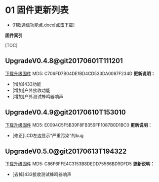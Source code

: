 # 01 固件更新列表

* [01款通信功能点.docx[点击下载]](01款通信功能点.docx)

**固件索引**

[TOC]

## UpgradeV0.4.8@git20170601T111201
 [下载升级固件](UpgradeV0.4.8@git20170601T111201.bin)
 MD5: C706FD7B04DE1BD4CD533DA0097F234D
**更新说明：**
* [增加]433功能
* [增加]户外接收功能
* [增加]户外测试蜂鸣器响声

## UpgradeV0.4.9@git20170610T153010
 [下载升级固件](UpgradeV0.4.9@git20170610T153010.bin)
 MD5: E0094C5F5B39F8FB359FF1087B0D1BC0
**更新说明：**
* [修正]LCD左边显示“严重污染”的bug

## UpgradeV0.5.0@git20170613T194322
 [下载升级固件](UpgradeV0.5.0@git20170613T194322.bin)
 MD5: C86F6FFE4C3153B8DEDD75566BD9DFD5
**更新说明：**
* [去掉]433接收测试蜂鸣器响声

